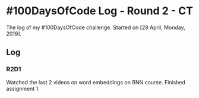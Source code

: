 # #100DaysOfCode Log - Round 2 - CT

The log of my #100DaysOfCode challenge. Started on [29 April, Monday, 2019].

## Log

### R2D1 
Watched the last 2 videos on word embeddings on RNN course. Finished assignment 1.
